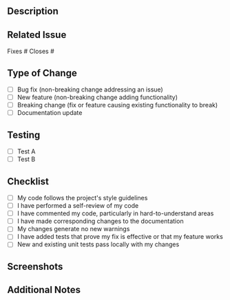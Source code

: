 ## Description

<!-- Describe your changes in detail -->

## Related Issue

<!-- Please link to the issue here -->

Fixes #
Closes #

## Type of Change

<!-- Please delete options that are not relevant -->

- [ ] Bug fix (non-breaking change addressing an issue)
- [ ] New feature (non-breaking change adding functionality)
- [ ] Breaking change (fix or feature causing existing functionality to break)
- [ ] Documentation update

## Testing

<!-- Please describe how you tested your changes -->

- [ ] Test A
- [ ] Test B

## Checklist

- [ ] My code follows the project's style guidelines
- [ ] I have performed a self-review of my code
- [ ] I have commented my code, particularly in hard-to-understand areas
- [ ] I have made corresponding changes to the documentation
- [ ] My changes generate no new warnings
- [ ] I have added tests that prove my fix is effective or that my feature works
- [ ] New and existing unit tests pass locally with my changes

## Screenshots

<!-- If applicable, add screenshots to help explain your changes -->

## Additional Notes

<!-- Add any other context about the PR here -->
